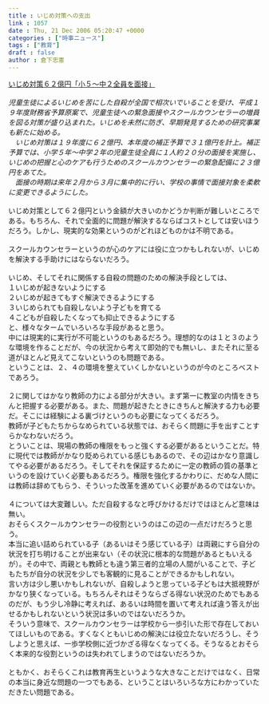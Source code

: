 ```yaml
---
title : いじめ対策への支出
link : 1057
date : Thu, 21 Dec 2006 05:20:47 +0000
categories : ["時事ニュース"]
tags : ["教育"]
draft : false
author : 倉下忠憲
---
```


<A HREF="http://www.iza.ne.jp/news/newsarticle/32277/" TARGET="_blank">いじめ対策６２億円「小５～中２全員を面接」</A><BR><BR><I>児童生徒によるいじめを苦にした自殺が全国で相次いでいることを受け、平成１９年度財務省予算原案で、児童生徒への緊急面接やスクールカウンセラーの増員を図る対策が盛り込まれた。いじめを未然に防ぎ、早期発見するための研究事業も新たに始める。<BR>　いじめ対策は１９年度に６２億円、本年度の補正予算で３１億円を計上。補正予算では、小学５年～中学２年の児童生徒全員に１人約２０分の面接を実施し、いじめの把握と心のケアも行うためのスクールカウンセラーの緊急配備に２３億円をあてた。<BR>　面接の時期は来年２月から３月に集中的に行い、学校の事情で面接対象を柔軟に変更できるようにした。</I><BR><BR>いじめ対策として６２億円という金額が大きいのかどうか判断が難しいところである。もちろん、それで全面的に問題が解決するならばコストとしては安いほうだろう。しかし、現実的な効果というのがどれほどものかは不明である。<BR><BR>スクールカウンセラーというのが心のケアには役に立つかもしれないが、いじめを解決する手助けにはならないだろう。<BR><BR>いじめ、そしてそれに関係する自殺の問題のための解決手段としては、<BR>１いじめが起きないようにする<BR>２いじめが起きてもすぐ解決できるようにする<BR>３いじめられても自殺しないよう子どもを育てる<BR>４こどもが自殺したくなっても抑止できるようにする<BR>と、様々なタームでいろいろな手段があると思う。<BR>中には現実的に実行が不可能というのもあるだろう。理想的なのは１と３のような環境を作ることだが、今の状況から考えて即効的でも無いし、またそれに至る道がほとんど見えてこないというのも問題である。<BR>ということは、２、４の環境を整えていくしかないというのが今のところベストであろう。<BR><BR>２に関してはかなり教師の力による部分が大きい。まず第一に教室の内情をきちんと把握する必要がある。また、問題が起きたときにきちんと解決する力も必要だ。そこには経験による裏づけというのも必要になってくるだろう。<BR>教師が子どもたちからなめられている状態では、おそらく問題に手を出すことすらかなわないだろう。<BR>とういことは、現場の教師の権限をもっと強くする必要があるということだ。特に現代では教師がかなり貶められている感じもあるので、その辺はかなり意識してやる必要があるだろう。そしてそれを保証するために一定の教師の質の基準というのを設けていく必要もあるだろう。権限を強化するかわりに、だめな人間には教師は辞めてもらう、そういった改革を進めていく必要があるのではないか。<BR><BR>４については大変難しい。ただ自殺するなと呼びかけるだけではほとんど意味は無い。<BR>おそらくスクールカウンセラーの役割というのはこの辺の一点だけだろうと思う。<BR>本当に追い詰められている子（あるいはそう感じている子）は両親にすら自分の状況を打ち明けることが出来ない（その状況に根本的な問題があるともいえるが）。その中で、両親とも教師とも違う第三者的立場の人間がいることで、子どもたちが自分の状況を少しでも客観的に見ることができるかもしれない。<BR>言い方は少し悪いかもしれないが、自殺しようと思っている子どもは大抵視野がかなり狭くなっている。もちろんそれはそうならざる得ない状況のためでもあるのだが、もう少し冷静に考えれば、あるいは時間を置いて考えれば違う答えが出せるかもしれないという状況は多いのではないだろうか。<BR>そういう意味で、スクールカウンセラーは学校から一歩引いた形で存在しておいてほしいものである。すくなくともいじめの解決には役立たないだろうし、そうしようと思えば、一歩学校側に近づかざる得なくなってくる。そうなるとおそらく本来的な役割というのは失われてしまうのではないだろうか。<BR><BR>ともかく、おそらくこれは教育再生というような大きなことだけではなく、日常の本当に身近な問題の一つでもある、ということはいろいろな方にわかっていただきたい問題である。<br><br>
